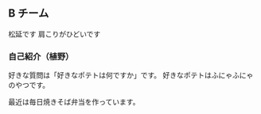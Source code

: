 ## B チーム
松延です
肩こりがひどいです

### 自己紹介（植野）


好きな質問は「好きなポテトは何ですか」です。
好きなポテトはふにゃふにゃのやつです。

最近は毎日焼きそば弁当を作っています。
